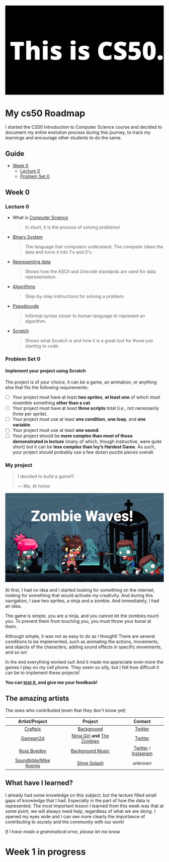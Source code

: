 ![Image of CS50](images/This_is_CS50..png)

# My cs50 Roadmap

I started the CS50 Introduction to Computer Science course and decided to document my entire evolution process during this journey, to track my learnings and encourage other students to do the same.

## Guide

  - [Week 0](#week-0)
    - [Lecture 0](#lecture-0)
    - [Problem Set 0](#problem-set-0)

## Week 0
### Lecture 0

  * What is [Computer Science](https://cs50.harvard.edu/x/2020/notes/0/#what-in-computer-science)
    > In short, it is the process of solving problems!

  * [Binary System](https://cs50.harvard.edu/x/2020/notes/0/#binary)
    > The language that computers understand. The computer takes the data and turns it into 1's and 0's.

  * [Representing data](https://cs50.harvard.edu/x/2020/notes/0/#representing-data)
    > Shows how the ASCII and Unicode standards are used for data representation.

  * [Algorithms](https://cs50.harvard.edu/x/2020/notes/0/#algorithms)
    > Step-by-step instructions for solving a problem.

  * [Pseudocode](https://cs50.harvard.edu/x/2020/notes/0/#pseudocode)
    > Informal syntax closer to human language to represent an algorithm.

  * [Scratch](https://cs50.harvard.edu/x/2020/notes/0/#scratch)
    > Shows what Scratch is and how it is a great tool for those just starting to code.

### Problem Set 0

#### Implement your project using Scratch

The project is of your choice, it can be a game, an animation, or anything else that fits the following requirements:
- [ ] Your project must have at least **two sprites**, **at least one** of which must resemble something **other than a cat**.
- [ ] Your project must have at least **three scripts** total (i.e., not necessarily three per sprite).
- [ ] Your project must use at least **one condition**, **one loop**, and **one variable**.
- [ ] Your project must use at least **one sound**.
- [ ] Your project should be **more complex than most of those demonstrated in lecture** (many of which, though instructive, were quite short) but it can be **less complex than Ivy’s Hardest Game**. As such, your project should probably use a few dozen puzzle pieces overall.

### My project

> I decided to build a game!!!
>
> — Me, At home

[![Image of Zombie-Waves](images/Zombie-Waves.png)](https://scratch.mit.edu/projects/409369635/)

At first, I had no idea and I started looking for something on the internet, looking for something that would activate my creativity.
And during this navigation, I saw two sprites, a ninja and a zombie. And immediately, I had an idea.

The game is simple, you are a ninja, and you cannot let the zombies touch you. To prevent them from touching you, you must throw your kunai at them.

Although simple, it was not as easy to do as I thought!
There are several conditions to be implemented, such as animating the actions, movements, and objects of the characters, adding sound effects in specific movements, and so on!

In the end everything worked out! And it made me appreciate even more the games I play on my cell phone. They seem so silly, but I felt how difficult it can be to implement these projects!

**You can [test it](https://scratch.mit.edu/projects/409369635/), and give me your feedback!**

## The amazing artists

The ones who contributed (even that they don't know yet)

|       Artist/Project        |           Project           |       Contact     |
|:-------------------:|:---------------------------:|:------------------:|
| [Craftpix](https://craftpix.net/) |   [Background](https://tinyurl.com/y8xgvgoy/)  | [Twitter](https://twitter.com/craftpix_net)  |
| [Gameart2d](https://www.gameart2d.com/) | [Ninja Girl](https://tinyurl.com/yadb7mr6) **and** [The Zombies](https://tinyurl.com/yaoch38m) | [Twitter](https://twitter.com/pzUH) |
| [Ross Bugden](https://tinyurl.com/y7gpb4u3) | [Background Music](https://tinyurl.com/y7pxmxse) | [Twitter](https://twitter.com/RossBugden) / [Instagram](https://tinyurl.com/ycshp4ph) |
| [Soundbible/Mike Koenig](http://soundbible.com/) | [Slime Splash](http://soundbible.com/1097-Slime-Splash.html) | unknown |

## What have I learned?

I already had some knowledge on this subject, but the lecture filled small gaps of knowledge that I had. Especially in the part of how the data is represented.
The most important lesson I learned from this week was that at some point, we will always need help, regardless of what we are doing.
I opened my eyes wide and I can see more clearly the importance of contributing to society and the community with our work!

*If I have made a grammatical error, please let me know*

# Week 1 in progress
